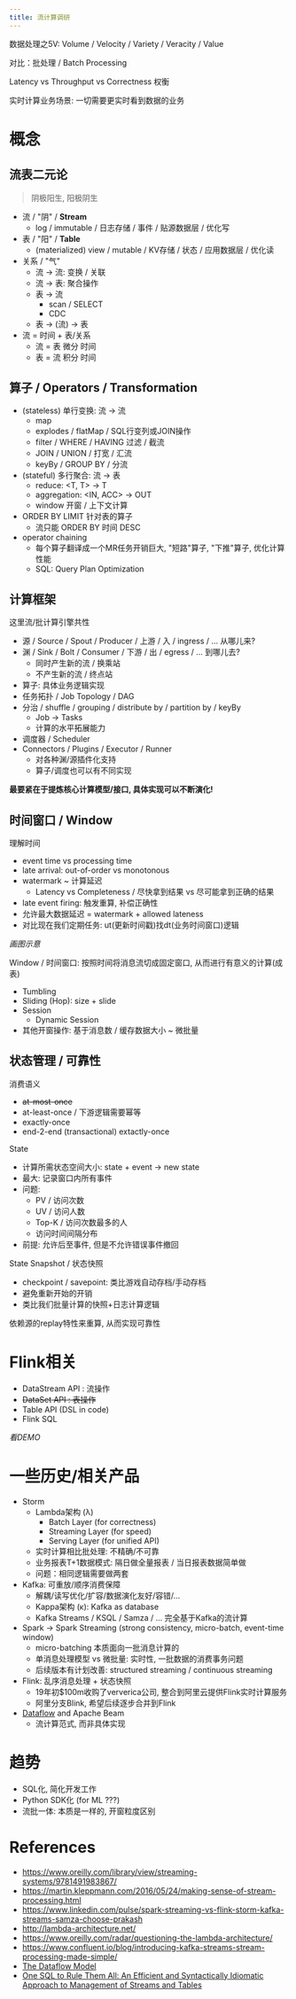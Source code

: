 ```yaml
---
title: 流计算调研
---
```


数据处理之5V: Volume / Velocity / Variety / Veracity / Value 

对比：批处理 / Batch Processing

Latency vs Throughput vs Correctness 权衡

实时计算业务场景: 一切需要更实时看到数据的业务

# 概念

## 流表二元论

> 阴极阳生, 阳极阴生

- 流 / "阴" / **Stream**
    - log / immutable / 日志存储 / 事件 / 贴源数据层 / 优化写
- 表 / "阳" / **Table**
    - (materialized) view / mutable / KV存储 / 状态 / 应用数据层 / 优化读
- 关系 / "气"
    - 流 -> 流: 变换 / 关联
    - 流 -> 表: 聚合操作
    - 表 -> 流
      - scan / SELECT
      - CDC
    - 表 -> (流) -> 表
- 流 = 时间 + 表/关系
    - 流 = 表 微分 时间
    - 表 = 流 积分 时间

## 算子 / Operators / Transformation

- (stateless) 单行变换: 流 -> 流
    - map
    - explodes / flatMap / SQL行变列或JOIN操作
    - filter / WHERE / HAVING 过滤 / 截流
    - JOIN / UNION / 打宽 / 汇流
    - keyBy / GROUP BY / 分流
- (stateful) 多行聚合: 流 -> 表
    - reduce: <T, T> -> T
    - aggregation: <IN, ACC> -> OUT
    - window 开窗 / 上下文计算
- ORDER BY LIMIT 针对表的算子
  - 流只能 ORDER BY 时间 DESC
- operator chaining
    - 每个算子翻译成一个MR任务开销巨大, "短路"算子, "下推"算子, 优化计算性能
    - SQL: Query Plan Optimization

## 计算框架

这里流/批计算引擎共性

- 源 / Source / Spout / Producer / 上游 / 入 / ingress / ... 从哪儿来?
- 渊 / Sink / Bolt / Consumer / 下游 / 出 / egress / ... 到哪儿去?
  - 同时产生新的流 / 换乘站 
  - 不产生新的流 / 终点站
- 算子: 具体业务逻辑实现
- 任务拓扑 / Job Topology / DAG
- 分治 / shuffle / grouping / distribute by / partition by / keyBy
  - Job -> Tasks
  - 计算的水平拓展能力
- 调度器 / Scheduler
- Connectors / Plugins / Executor / Runner
  - 对各种渊/源插件化支持
  - 算子/调度也可以有不同实现

**最要紧在于提炼核心计算模型/接口, 具体实现可以不断演化!**

## 时间窗口 / Window

理解时间
- event time vs processing time
- late arrival: out-of-order vs monotonous
- watermark ~ 计算延迟
  - Latency vs Completeness / 尽快拿到结果 vs 尽可能拿到正确的结果
- late event firing: 触发重算, 补偿正确性
- 允许最大数据延迟 = watermark + allowed lateness
- 对比现在我们定期任务: ut(更新时间戳)找dt(业务时间窗口)逻辑

*画图示意*

Window / 时间窗口: 按照时间将消息流切成固定窗口, 从而进行有意义的计算(成表)
- Tumbling
- Sliding (Hop): size + slide
- Session
  - Dynamic Session
- 其他开窗操作: 基于消息数 / 缓存数据大小 ~ 微批量

## 状态管理 / 可靠性

消费语义

- ~~at-most-once~~
- at-least-once / 下游逻辑需要幂等
- exactly-once
- end-2-end (transactional) extactly-once

State
- 计算所需状态空间大小: state + event -> new state
- 最大: 记录窗口内所有事件
- 问题:
    - PV / 访问次数
    - UV / 访问人数
    - Top-K / 访问次数最多的人
    - 访问时间间隔分布
- 前提: 允许后至事件, 但是不允许错误事件撤回

State Snapshot / 状态快照
- checkpoint / savepoint: 类比游戏自动存档/手动存档
- 避免重新开始的开销
- 类比我们批量计算的快照+日志计算逻辑

依赖源的replay特性来重算, 从而实现可靠性

# Flink相关

- DataStream API : 流操作
- ~~DataSet API : 表操作~~
- Table API (DSL in code)
- Flink SQL

*看DEMO*

# 一些历史/相关产品

- Storm
  - Lambda架构 (λ)
    - Batch Layer (for correctness)
    - Streaming Layer (for speed)
    - Serving Layer (for unified API)
  - 实时计算相比批处理: 不精确/不可靠
  - 业务报表T+1数据模式: 隔日做全量报表 / 当日报表数据简单做
  - 问题：相同逻辑需要做两套
- Kafka: 可重放/顺序消费保障
  - 解耦/读写优化/扩容/数据演化友好/容错/...
  - Kappa架构 (κ): Kafka as database
  - Kafka Streams / KSQL / Samza / ... 完全基于Kafka的流计算  
- Spark -> Spark Streaming (strong consistency, micro-batch, event-time window)
  - micro-batching 本质面向一批消息计算的
  - 单消息处理模型 vs 微批量: 实时性, 一批数据的消费事务问题
  - 后续版本有计划改善: structured streaming / continuous streaming
- Flink: 乱序消息处理 + 状态快照
  - 19年初$100m收购了ververica公司, 整合到阿里云提供Flink实时计算服务
  - 阿里分支Blink, 希望后续逐步合并到Flink
- [Dataflow](https://research.google/pubs/pub43864/) and Apache Beam
  - 流计算范式, 而非具体实现

# 趋势

- SQL化, 简化开发工作
- Python SDK化 (for ML ???)
- 流批一体: 本质是一样的, 开窗粒度区别

# References

- <https://www.oreilly.com/library/view/streaming-systems/9781491983867/>
- <https://martin.kleppmann.com/2016/05/24/making-sense-of-stream-processing.html>
- <https://www.linkedin.com/pulse/spark-streaming-vs-flink-storm-kafka-streams-samza-choose-prakash>
- <http://lambda-architecture.net/>
- <https://www.oreilly.com/radar/questioning-the-lambda-architecture/>
- <https://www.confluent.io/blog/introducing-kafka-streams-stream-processing-made-simple/>
- [The Dataflow Model](https://research.google/pubs/pub43864/)
- [One SQL to Rule Them All: An Efficient and Syntactically Idiomatic Approach to Management of Streams and Tables](https://arxiv.org/pdf/1905.12133.pdf)

